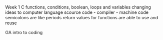 Week 1 C
functions, conditions, boolean, loops and variables
changing ideas to computer language
scource code - compiler - machine code
semicolons are like periods
return values for functions are able to use and reuse

GA intro to coding
